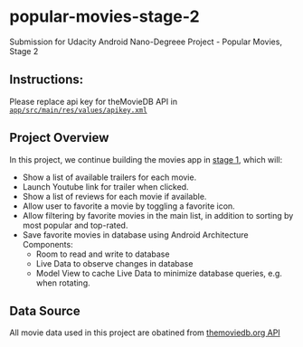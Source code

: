 # popular-movies-stage-2
Submission for Udacity Android Nano-Degreee Project - Popular Movies, Stage 2

## Instructions:
Please replace api key for theMovieDB API in [`app/src/main/res/values/apikey.xml`](https://github.com/lowspin/popular-movies-stage-2/blob/master/app/src/main/res/values/apikey.xml)

## Project Overview
In this project, we continue building the movies app in [stage 1](https://github.com/lowspin/popular-movies-stage-1), which will:
- Show a list of available trailers for each movie.
- Launch Youtube link for trailer when clicked.
- Show a list of reviews for each movie if available.
- Allow user to favorite a movie by toggling a favorite icon.
- Allow filtering by favorite movies in the main list, in addition to sorting by most popular and top-rated.
- Save favorite movies in database using Android Architecture Components:
  - Room to read and write to database
  - Live Data to observe changes in database
  - Model View to cache Live Data to minimize database queries, e.g. when rotating.

## Data Source
All movie data used in this project are obatined from [themoviedb.org API](https://www.themoviedb.org/documentation/api)

